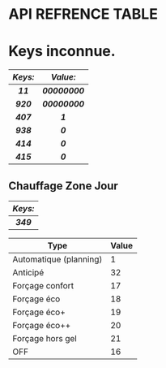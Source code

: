 # API REFRENCE TABLE

# Keys inconnue.

| **_Keys:_** | **_Value:_** |
|:-----------:| :-----------:|
| **_11_**| **_00000000_**|
| **_920_**| **_00000000_**|
| **_407_**| **_1_**|
| **_938_**| **_0_**|
| **_414_**| **_0_**|
| **_415_**| **_0_**|


## Chauffage Zone Jour

| **_Keys:_** |
|:-----------:|
| **_349_**|

| Type | Value |
| -------------------- | ----------- |
|Automatique (planning)|1|
|Anticipé|32|
|Forçage confort|17|
|Forçage éco|18|
|Forçage éco+|19|
|Forçage éco++|20|
|Forçage hors gel|21|
|OFF|16|
